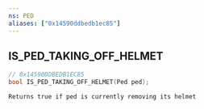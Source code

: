 ```yaml
---
ns: PED
aliases: ["0x14590ddbedb1ec85"]
---
```

## IS_PED_TAKING_OFF_HELMET

```c
// 0x14590DDBEDB1EC85
bool IS_PED_TAKING_OFF_HELMET(Ped ped);
```

```
Returns true if ped is currently removing its helmet
```
